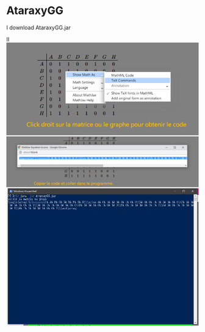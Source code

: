 # AtaraxyGG
I 
download AtaraxyGG.jar

II
![image](https://github.com/Rong-YU/AtaraxyGG/blob/master/images/1.png)
![image](https://github.com/Rong-YU/AtaraxyGG/blob/master/images/2.png)
![image](https://github.com/Rong-YU/AtaraxyGG/blob/master/images/3.png)
